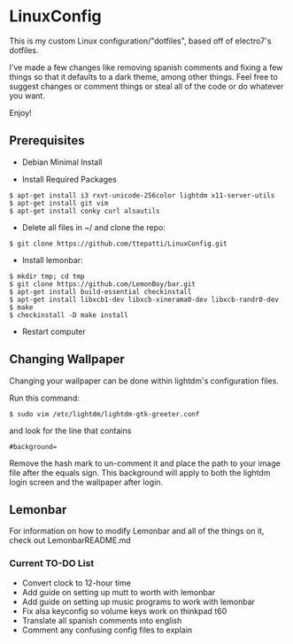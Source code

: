 #	LinuxConfig

This is my custom Linux configuration/"dotfiles", based off of electro7's dotfiles.

I've made a few changes like removing spanish comments and fixing a few things
so that it defaults to a dark theme, among other things. Feel free to suggest
changes or comment things or steal all of the code or do whatever you want.

Enjoy!

## Prerequisites

- Debian Minimal Install

- Install Required Packages
```
$ apt-get install i3 rxvt-unicode-256color lightdm x11-server-utils
$ apt-get install git vim
$ apt-get install conky curl alsautils
```
- Delete all files in ~/ and clone the repo:
```
$ git clone https://github.com/ttepatti/LinuxConfig.git
```

- Install lemonbar:
```
$ mkdir tmp; cd tmp
$ git clone https://github.com/LemonBoy/bar.git
$ apt-get install build-essential checkinstall
$ apt-get install libxcb1-dev libxcb-xinerama0-dev libxcb-randr0-dev
$ make
$ checkinstall -D make install
```

- Restart computer

## Changing Wallpaper

Changing your wallpaper can be done within lightdm's configuration files.

Run this command:
```
$ sudo vim /etc/lightdm/lightdm-gtk-greeter.conf
```
and look for the line that contains
```
#background=
```
Remove the hash mark to un-comment it and place the path to your image file
after the equals sign. This background will apply to both the lightdm login
screen and the wallpaper after login.

## Lemonbar

For information on how to modify Lemonbar and all of the things on it, check out
LemonbarREADME.md

### Current TO-DO List

- Convert clock to 12-hour time
- Add guide on setting up mutt to worth with lemonbar
- Add guide on setting up music programs to work with lemonbar
- Fix alsa keyconfig so volume keys work on thinkpad t60
- Translate all spanish comments into english
- Comment any confusing config files to explain
